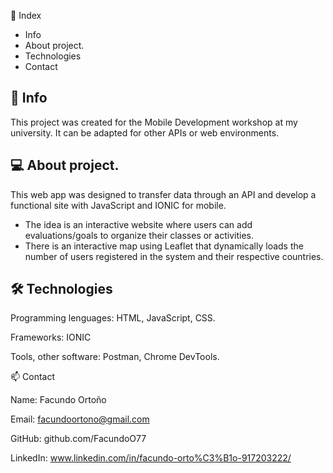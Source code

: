 📌 Index
- Info
- About project.
- Technologies
- Contact

## 📃 Info

This project was created for the Mobile Development workshop at my university. It can be adapted for other APIs or web environments.

## 💻 About project.

This web app was designed to transfer data through an API and develop a functional site with JavaScript and IONIC for mobile.

- The idea is an interactive website where users can add evaluations/goals to organize their classes or activities.
- There is an interactive map using Leaflet that dynamically loads the number of users registered in the system and their respective countries.

## 🛠 Technologies

Programming lenguages: HTML, JavaScript, CSS.

Frameworks: IONIC

Tools, other software: Postman, Chrome DevTools.


📫 Contact

Name: Facundo Ortoño

Email: facundoortono@gmail.com

GitHub: github.com/FacundoO77

LinkedIn: www.linkedin.com/in/facundo-orto%C3%B1o-917203222/
